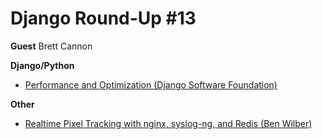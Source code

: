 # Django Round-Up #13

**Guest**
Brett Cannon

**Django/Python**
* [Performance and Optimization (Django Software Foundation)](https://docs.djangoproject.com/en/dev/topics/performance/)

**Other**
* [Realtime Pixel Tracking with nginx, syslog-ng, and Redis (Ben Wilber)](http://benwilber.net/realtime-pixel-tracking-nginx-syslog-ng-redis)